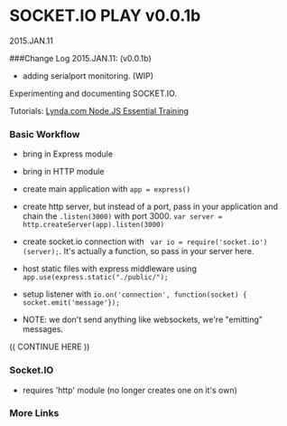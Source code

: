 # SOCKET.IO PLAY v0.0.1b
2015.JAN.11

###Change Log
2015.JAN.11: (v0.0.1b)
- adding serialport monitoring. (WIP)

Experimenting and documenting SOCKET.IO.

Tutorials:
[Lynda.com Node.JS Essential Training](http://www.lynda.com/Node-js-tutorials/Creating-WebSockets-Socket-IO/417077/454470-4.html)

### Basic Workflow
- bring in Express module
- bring in HTTP module
- create main application with ```app = express()```
- create http server, but instead of a port, pass in your application and chain the ```.listen(3000)``` with port 3000.
```var server = http.createServer(app).listen(3000)```
- create socket.io connection with ``` var io = require('socket.io')(server);```.  It's actually a function, so pass in your server here.

- host static files with express middleware using ```app.use(express.static("./public/");```
- setup listener with ```io.on('connection', function(socket) { socket.emit('message'});```

- NOTE: we don't send anything like websockets, we're "emitting" messages.

(( CONTINUE HERE ))

### Socket.IO
- requires 'http' module (no longer creates one on it's own)


### More Links

